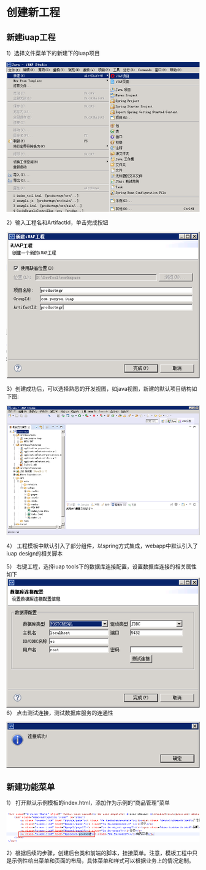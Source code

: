 # 创建新工程

## 新建iuap工程

1）选择文件菜单下的新建下的iuap项目

![](image/image11.png)
 
2）输入工程名和ArtifactId，单击完成按钮

![](image/image12.png)

3）创建成功后，可以选择熟悉的开发视图，如java视图，新建的默认项目结构如下图:

![](image/image13.png)

4）	工程模板中默认引入了部分组件，以spring方式集成，webapp中默认引入了iuap design的相关脚本

5）	右键工程，选择iuap tools下的数据库连接配置，设置数据库连接的相关属性如下
![](image/image14.png) 
6）	点击测试连接，测试数据库服务的连通性

![](image/image15.png)

## 新建功能菜单

1）	打开默认示例模板的index.html，添加作为示例的“商品管理”菜单

![](image/image16.png)

2）根据后续的步骤，创建后台类和前端的脚本，挂接菜单。注意，模板工程中只是示例性给出菜单和页面的布局，具体菜单和样式可以根据业务上的情况定制。

